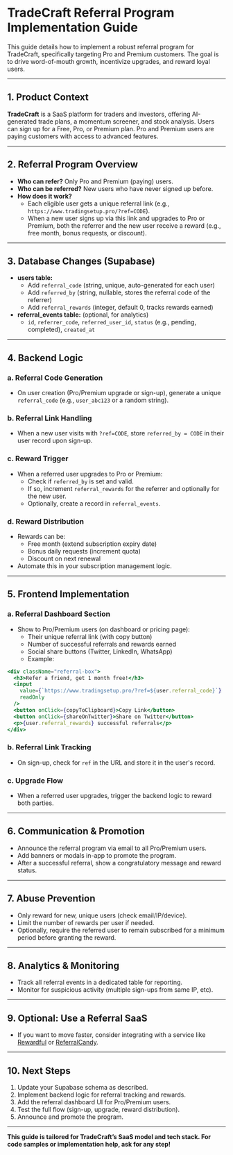 # TradeCraft Referral Program Implementation Guide

This guide details how to implement a robust referral program for TradeCraft, specifically targeting Pro and Premium customers. The goal is to drive word-of-mouth growth, incentivize upgrades, and reward loyal users.

---

## 1. Product Context

**TradeCraft** is a SaaS platform for traders and investors, offering AI-generated trade plans, a momentum screener, and stock analysis. Users can sign up for a Free, Pro, or Premium plan. Pro and Premium users are paying customers with access to advanced features.

---

## 2. Referral Program Overview

- **Who can refer?** Only Pro and Premium (paying) users.
- **Who can be referred?** New users who have never signed up before.
- **How does it work?**
  - Each eligible user gets a unique referral link (e.g., `https://www.tradingsetup.pro/?ref=CODE`).
  - When a new user signs up via this link and upgrades to Pro or Premium, both the referrer and the new user receive a reward (e.g., free month, bonus requests, or discount).

---

## 3. Database Changes (Supabase)

- **users table:**
  - Add `referral_code` (string, unique, auto-generated for each user)
  - Add `referred_by` (string, nullable, stores the referral code of the referrer)
  - Add `referral_rewards` (integer, default 0, tracks rewards earned)
- **referral_events table:** (optional, for analytics)
  - `id`, `referrer_code`, `referred_user_id`, `status` (e.g., pending, completed), `created_at`

---

## 4. Backend Logic

### a. Referral Code Generation

- On user creation (Pro/Premium upgrade or sign-up), generate a unique `referral_code` (e.g., `user_abc123` or a random string).

### b. Referral Link Handling

- When a new user visits with `?ref=CODE`, store `referred_by = CODE` in their user record upon sign-up.

### c. Reward Trigger

- When a referred user upgrades to Pro or Premium:
  - Check if `referred_by` is set and valid.
  - If so, increment `referral_rewards` for the referrer and optionally for the new user.
  - Optionally, create a record in `referral_events`.

### d. Reward Distribution

- Rewards can be:
  - Free month (extend subscription expiry date)
  - Bonus daily requests (increment quota)
  - Discount on next renewal
- Automate this in your subscription management logic.

---

## 5. Frontend Implementation

### a. Referral Dashboard Section

- Show to Pro/Premium users (on dashboard or pricing page):
  - Their unique referral link (with copy button)
  - Number of successful referrals and rewards earned
  - Social share buttons (Twitter, LinkedIn, WhatsApp)
  - Example:

```jsx
<div className="referral-box">
  <h3>Refer a friend, get 1 month free!</h3>
  <input
    value={`https://www.tradingsetup.pro/?ref=${user.referral_code}`}
    readOnly
  />
  <button onClick={copyToClipboard}>Copy Link</button>
  <button onClick={shareOnTwitter}>Share on Twitter</button>
  <p>{user.referral_rewards} successful referrals</p>
</div>
```

### b. Referral Link Tracking

- On sign-up, check for `ref` in the URL and store it in the user's record.

### c. Upgrade Flow

- When a referred user upgrades, trigger the backend logic to reward both parties.

---

## 6. Communication & Promotion

- Announce the referral program via email to all Pro/Premium users.
- Add banners or modals in-app to promote the program.
- After a successful referral, show a congratulatory message and reward status.

---

## 7. Abuse Prevention

- Only reward for new, unique users (check email/IP/device).
- Limit the number of rewards per user if needed.
- Optionally, require the referred user to remain subscribed for a minimum period before granting the reward.

---

## 8. Analytics & Monitoring

- Track all referral events in a dedicated table for reporting.
- Monitor for suspicious activity (multiple sign-ups from same IP, etc).

---

## 9. Optional: Use a Referral SaaS

- If you want to move faster, consider integrating with a service like [Rewardful](https://www.rewardful.com/) or [ReferralCandy](https://www.referralcandy.com/).

---

## 10. Next Steps

1. Update your Supabase schema as described.
2. Implement backend logic for referral tracking and rewards.
3. Add the referral dashboard UI for Pro/Premium users.
4. Test the full flow (sign-up, upgrade, reward distribution).
5. Announce and promote the program.

---

**This guide is tailored for TradeCraft’s SaaS model and tech stack. For code samples or implementation help, ask for any step!**

